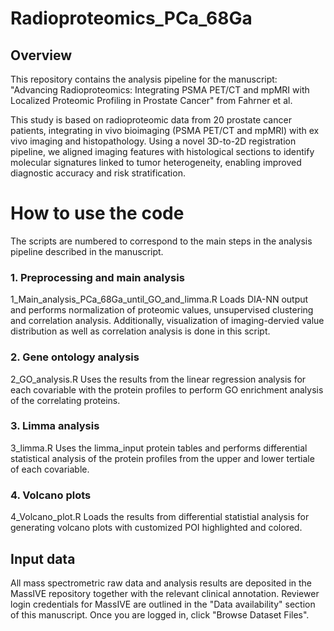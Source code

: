 # Radioproteomics_PCa_68Ga

## Overview
This repository contains the analysis pipeline for the manuscript: "Advancing Radioproteomics: Integrating PSMA PET/CT and mpMRI with Localized Proteomic Profiling in Prostate Cancer" from Fahrner et al. 

This study is based on radioproteomic data from 20 prostate cancer patients, integrating in vivo bioimaging (PSMA PET/CT and mpMRI) with ex vivo imaging and histopathology. Using a novel 3D-to-2D registration pipeline, we aligned imaging features with histological sections to identify molecular signatures linked to tumor heterogeneity, enabling improved diagnostic accuracy and risk stratification.

# How to use the code
The scripts are numbered to correspond to the main steps in the analysis pipeline described in the manuscript.

### 1. Preprocessing and main analysis
1_Main_analysis_PCa_68Ga_until_GO_and_limma.R
Loads DIA-NN output and performs normalization of proteomic values, unsupervised clustering and correlation analysis. Additionally, visualization of imaging-dervied value distribution as well as correlation analysis is done in this script.

### 2. Gene ontology analysis
2_GO_analysis.R
Uses the results from the linear regression analysis for each covariable with the protein profiles to perform GO enrichment analysis of the correlating proteins.

### 3. Limma analysis
3_limma.R
Uses the limma_input protein tables and performs differential statistical analysis of the protein profiles from the upper and lower tertiale of each covariable. 

### 4. Volcano plots
4_Volcano_plot.R
Loads the results from differential statistial analysis for generating volcano plots with customized POI highlighted and colored.

## Input data
All mass spectrometric raw data and analysis results are deposited in the MassIVE repository together with the relevant clinical annotation. Reviewer login credentials for MassIVE are outlined in the "Data availability" section of this manuscript. Once you are logged in, click "Browse Dataset Files". 
